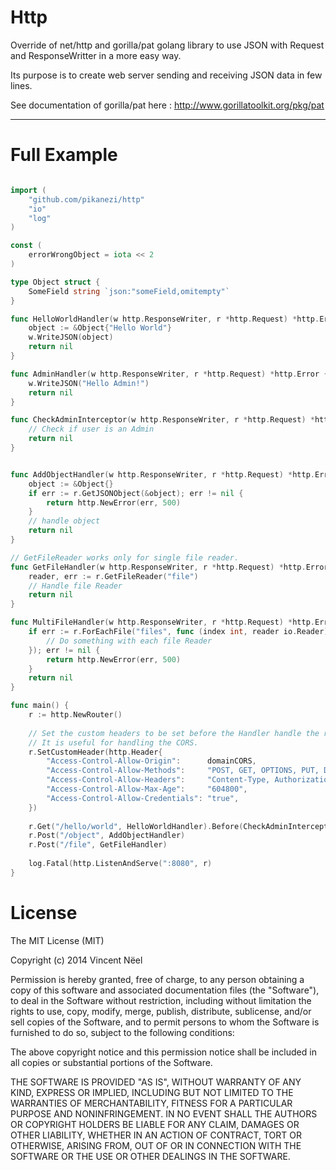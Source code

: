 Http
====

Override of net/http and gorilla/pat golang library to use JSON with Request and ResponseWritter in a more easy way.

Its purpose is to create web server sending and receiving JSON data in few lines.

See documentation of gorilla/pat here : http://www.gorillatoolkit.org/pkg/pat

---

Full Example
====

```go

import (
	"github.com/pikanezi/http"
	"io"
	"log"
)

const (
	errorWrongObject = iota << 2
)

type Object struct {
	SomeField string `json:"someField,omitempty"`
}

func HelloWorldHandler(w http.ResponseWriter, r *http.Request) *http.Error {
	object := &Object{"Hello World"}
	w.WriteJSON(object)
	return nil
}

func AdminHandler(w http.ResponseWriter, r *http.Request) *http.Error {
	w.WriteJSON("Hello Admin!")
	return nil
}

func CheckAdminInterceptor(w http.ResponseWriter, r *http.Request) *http.Error {
	// Check if user is an Admin
	return nil
}


func AddObjectHandler(w http.ResponseWriter, r *http.Request) *http.Error {
	object := &Object{}
	if err := r.GetJSONObject(&object); err != nil {
		return http.NewError(err, 500)
	}
	// handle object
	return nil
}

// GetFileReader works only for single file reader.
func GetFileHandler(w http.ResponseWriter, r *http.Request) *http.Error {
	reader, err := r.GetFileReader("file")
	// Handle file Reader
	return nil
}

func MultiFileHandler(w http.ResponseWriter, r *http.Request) *http.Error {
	if err := r.ForEachFile("files", func (index int, reader io.Reader) {
		// Do something with each file Reader
	}); err != nil {
		return http.NewError(err, 500)
	}
	return nil
}

func main() {
	r := http.NewRouter()
    
	// Set the custom headers to be set before the Handler handle the request.
	// It is useful for handling the CORS.
	r.SetCustomHeader(http.Header{
		"Access-Control-Allow-Origin":      domainCORS,
		"Access-Control-Allow-Methods":     "POST, GET, OPTIONS, PUT, DELETE",
		"Access-Control-Allow-Headers":     "Content-Type, Authorization, Accept, x-api-key",
		"Access-Control-Allow-Max-Age":     "604800",
		"Access-Control-Allow-Credentials": "true",
	})
	
	r.Get("/hello/world", HelloWorldHandler).Before(CheckAdminInterceptor)
	r.Post("/object", AddObjectHandler)
    r.Post("/file", GetFileHandler)
    
	log.Fatal(http.ListenAndServe(":8080", r)
}

```

License
====

The MIT License (MIT)

Copyright (c) 2014 Vincent Nëel

Permission is hereby granted, free of charge, to any person obtaining a copy
of this software and associated documentation files (the "Software"), to deal
in the Software without restriction, including without limitation the rights
to use, copy, modify, merge, publish, distribute, sublicense, and/or sell
copies of the Software, and to permit persons to whom the Software is
furnished to do so, subject to the following conditions:

The above copyright notice and this permission notice shall be included in all
copies or substantial portions of the Software.

THE SOFTWARE IS PROVIDED "AS IS", WITHOUT WARRANTY OF ANY KIND, EXPRESS OR
IMPLIED, INCLUDING BUT NOT LIMITED TO THE WARRANTIES OF MERCHANTABILITY,
FITNESS FOR A PARTICULAR PURPOSE AND NONINFRINGEMENT. IN NO EVENT SHALL THE
AUTHORS OR COPYRIGHT HOLDERS BE LIABLE FOR ANY CLAIM, DAMAGES OR OTHER
LIABILITY, WHETHER IN AN ACTION OF CONTRACT, TORT OR OTHERWISE, ARISING FROM,
OUT OF OR IN CONNECTION WITH THE SOFTWARE OR THE USE OR OTHER DEALINGS IN THE
SOFTWARE.
